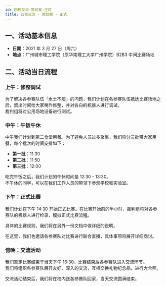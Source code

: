 ```yaml
---
id: 四校交流-策划案-正式
title: 四校交流 - 策划案 - 正式
---
```


## 一、活动基本信息

- **日期**：2021 年 3 月 27 日（周六）
- **地点**：广州城市理工学院（原华南理工大学广州学院）B2B3 中间比赛场地

## 二、活动当日流程

### 上午：修整调试

为了解决各参赛队伍「水土不服」的问题，我们计划在各参赛队伍抵达比赛场地之后，留出时间给大家稍作修整，并对各自的机器人进行调试。  
裁判组将对公用场地设备进行测试。

### 中午：午饭午休

中午我们计划到第二食堂用餐。为了避免人员过多聚集，我们将分三批带大家用餐，每个批次的时间安排如下：

- **第一批**：11:30
- **第二批**：11:50
- **第三批**：12:00

吃完午饭之后，我们计划的午休时间是 12:30 - 13:30。  
不午休的同学，可以在我们工作人员的带领下参观学校和实验室。

### 下午：正式比赛

我们计划在下午 14:30 开始正式比赛。在比赛开始前的半小时，裁判组将对各参赛队的机器人进行检录，模拟正式比赛流程。

具体的比赛规则，我们将在另外一份文档中做详细的说明。

在这里，我们也邀请各参赛队对比赛进行联合直播，具体事项将展开详细商讨。

### 傍晚：交流活动

我们暂定比赛结束于当天下午 16:30。比赛结束后各参赛队进入交流环节。  
我们将组织各参赛队展开友好、深入的交流，互相交换礼物纪念品，进行大合照。

交流活动结束后，我们将在校内送各参赛队回家，当天交流圆满结束。
